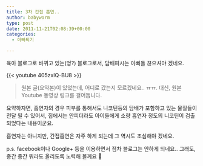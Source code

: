 ```yaml
---
title: 3차 간접 흡연..
author: babyworm
type: post
date: 2011-11-21T02:08:39+00:00
categories:
  - 아빠되기

---
```

육아 블로그로 바뀌고 있는(엉?) 블로그로서, 담배피시는 아빠들 끊으셔야 겠네요. 

{{< youtube 405zxlQ-BU8 >}}

> 원본 글(요약본)이 있었는데, 어디로 갔는지 모르겠네요.. ㅠㅠ. 대신, 원본 Youtube 동영상 링크를 걸어둡니다.

요약하자면, 흡연자의 경우 피부를 통해서도 니코틴등의 담배가 포함하고 있는 물질들이 전달 될 수 있어서, 집에서는 안피더라도 아이들에게 소량 흡연자 정도의 니코틴이 검출되었다는 내용이군요.

흡연자는 아니지만, 간접흡연은 자주 하게 되는데 그 역시도 조심해야 겠네요. 

p.s. facebook이나 Google+ 등을 이용하면서 점차 블로그는 안하게 되네요.. 그래도, 중간 중간 뭐라도 올리도록 노력해 볼께요 🙂
